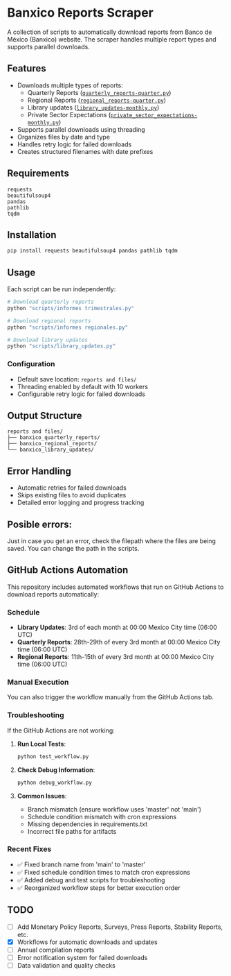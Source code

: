 # Banxico Reports Scraper

A collection of scripts to automatically download reports from Banco de México (Banxico) website. The scraper handles multiple report types and supports parallel downloads.

## Features

- Downloads multiple types of reports:
  - Quarterly Reports ([`quarterly_reports-quarter.py`](scripts/quarterly_reports-quarter.py))
  - Regional Reports ([`regional_reports-quarter.py`](scripts/regional_reports-quarter.py)) 
  - Library updates ([`library_updates-monthly.py`](scripts/library_updates-monthly.py))
  - Private Sector Expectations ([`private_sector_expectations-monthly.py`](scripts/private_sector_expectations-monthly.py))
- Supports parallel downloads using threading
- Organizes files by date and type
- Handles retry logic for failed downloads
- Creates structured filenames with date prefixes

## Requirements

```
requests
beautifulsoup4
pandas
pathlib
tqdm
```

## Installation

```sh
pip install requests beautifulsoup4 pandas pathlib tqdm
```

## Usage

Each script can be run independently:

```sh
# Download quarterly reports
python "scripts/informes trimestrales.py"

# Download regional reports 
python "scripts/informes regionales.py"

# Download library updates
python "scripts/library_updates.py"
```

### Configuration

- Default save location: `reports and files/`
- Threading enabled by default with 10 workers
- Configurable retry logic for failed downloads

## Output Structure

```
reports and files/
├── banxico_quarterly_reports/
├── banxico_regional_reports/
└── banxico_library_updates/
```

## Error Handling

- Automatic retries for failed downloads
- Skips existing files to avoid duplicates
- Detailed error logging and progress tracking

## Posible errors:

Just in case you get an error, check the filepath where the files are being saved. You can change the path in the scripts.

## GitHub Actions Automation

This repository includes automated workflows that run on GitHub Actions to download reports automatically:

### Schedule
- **Library Updates**: 3rd of each month at 00:00 Mexico City time (06:00 UTC)
- **Quarterly Reports**: 28th-29th of every 3rd month at 00:00 Mexico City time (06:00 UTC)  
- **Regional Reports**: 11th-15th of every 3rd month at 00:00 Mexico City time (06:00 UTC)

### Manual Execution
You can also trigger the workflow manually from the GitHub Actions tab.

### Troubleshooting

If the GitHub Actions are not working:

1. **Run Local Tests**: 
   ```sh
   python test_workflow.py
   ```

2. **Check Debug Information**:
   ```sh 
   python debug_workflow.py
   ```

3. **Common Issues**:
   - Branch mismatch (ensure workflow uses 'master' not 'main')
   - Schedule condition mismatch with cron expressions
   - Missing dependencies in requirements.txt
   - Incorrect file paths for artifacts

### Recent Fixes

- ✅ Fixed branch name from 'main' to 'master'
- ✅ Fixed schedule condition times to match cron expressions
- ✅ Added debug and test scripts for troubleshooting
- ✅ Reorganized workflow steps for better execution order

## TODO

- [ ] Add Monetary Policy Reports, Surveys, Press Reports, Stability Reports, etc.
- [x] Workflows for automatic downloads and updates
- [ ] Annual compilation reports
- [ ] Error notification system for failed downloads
- [ ] Data validation and quality checks
